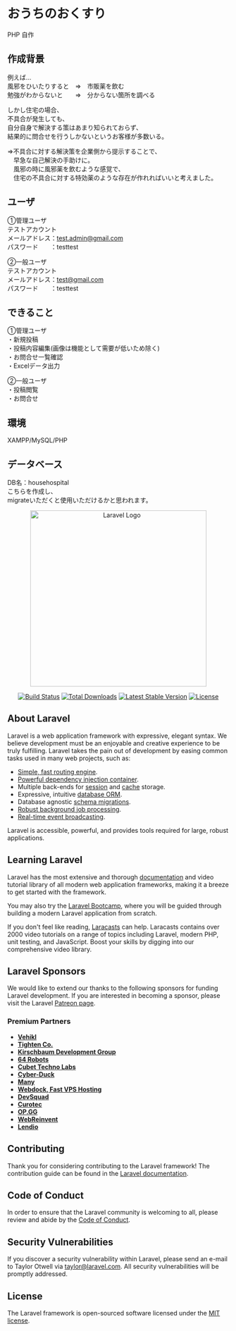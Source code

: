 # おうちのおくすり

PHP 自作

## 作成背景

例えば… <br>
風邪をひいたりすると　⇒　市販薬を飲む <br>
勉強がわからないと　　⇒　分からない箇所を調べる


しかし住宅の場合、<br>
不具合が発生しても、<br>
自分自身で解決する策はあまり知られておらず、<br>
結果的に問合せを行うしかないというお客様が多数いる。<br>

⇒不具合に対する解決策を企業側から提示することで、<br>
　早急な自己解決の手助けに。<br>
　風邪の時に風邪薬を飲むような感覚で、<br>
　住宅の不具合に対する特効薬のような存在が作れればいいと考えました。

 ## ユーザ
 ①管理ユーザ<br>
 テストアカウント<br>
 メールアドレス：test.admin@gmail.com<br>
 パスワード　　：testtest
 
 ②一般ユーザ<br>
 テストアカウント<br>
 メールアドレス：test@gmail.com<br>
 パスワード　　：testtest

 ## できること
 ①管理ユーザ<br>
 ・新規投稿<br>
 ・投稿内容編集(画像は機能として需要が低いため除く)<br>
 ・お問合せ一覧確認<br>
 ・Excelデータ出力

  ②一般ユーザ<br>
  ・投稿閲覧<br>
  ・お問合せ

  ## 環境
  XAMPP/MySQL/PHP

  ## データベース
  DB名：househospital<br>
  こちらを作成し、<br>
  migrateいただくと使用いただけるかと思われます。

  

 





<p align="center"><a href="https://laravel.com" target="_blank"><img src="https://raw.githubusercontent.com/laravel/art/master/logo-lockup/5%20SVG/2%20CMYK/1%20Full%20Color/laravel-logolockup-cmyk-red.svg" width="400" alt="Laravel Logo"></a></p>

<p align="center">
<a href="https://github.com/laravel/framework/actions"><img src="https://github.com/laravel/framework/workflows/tests/badge.svg" alt="Build Status"></a>
<a href="https://packagist.org/packages/laravel/framework"><img src="https://img.shields.io/packagist/dt/laravel/framework" alt="Total Downloads"></a>
<a href="https://packagist.org/packages/laravel/framework"><img src="https://img.shields.io/packagist/v/laravel/framework" alt="Latest Stable Version"></a>
<a href="https://packagist.org/packages/laravel/framework"><img src="https://img.shields.io/packagist/l/laravel/framework" alt="License"></a>
</p>

## About Laravel

Laravel is a web application framework with expressive, elegant syntax. We believe development must be an enjoyable and creative experience to be truly fulfilling. Laravel takes the pain out of development by easing common tasks used in many web projects, such as:

- [Simple, fast routing engine](https://laravel.com/docs/routing).
- [Powerful dependency injection container](https://laravel.com/docs/container).
- Multiple back-ends for [session](https://laravel.com/docs/session) and [cache](https://laravel.com/docs/cache) storage.
- Expressive, intuitive [database ORM](https://laravel.com/docs/eloquent).
- Database agnostic [schema migrations](https://laravel.com/docs/migrations).
- [Robust background job processing](https://laravel.com/docs/queues).
- [Real-time event broadcasting](https://laravel.com/docs/broadcasting).

Laravel is accessible, powerful, and provides tools required for large, robust applications.

## Learning Laravel

Laravel has the most extensive and thorough [documentation](https://laravel.com/docs) and video tutorial library of all modern web application frameworks, making it a breeze to get started with the framework.

You may also try the [Laravel Bootcamp](https://bootcamp.laravel.com), where you will be guided through building a modern Laravel application from scratch.

If you don't feel like reading, [Laracasts](https://laracasts.com) can help. Laracasts contains over 2000 video tutorials on a range of topics including Laravel, modern PHP, unit testing, and JavaScript. Boost your skills by digging into our comprehensive video library.

## Laravel Sponsors

We would like to extend our thanks to the following sponsors for funding Laravel development. If you are interested in becoming a sponsor, please visit the Laravel [Patreon page](https://patreon.com/taylorotwell).

### Premium Partners

- **[Vehikl](https://vehikl.com/)**
- **[Tighten Co.](https://tighten.co)**
- **[Kirschbaum Development Group](https://kirschbaumdevelopment.com)**
- **[64 Robots](https://64robots.com)**
- **[Cubet Techno Labs](https://cubettech.com)**
- **[Cyber-Duck](https://cyber-duck.co.uk)**
- **[Many](https://www.many.co.uk)**
- **[Webdock, Fast VPS Hosting](https://www.webdock.io/en)**
- **[DevSquad](https://devsquad.com)**
- **[Curotec](https://www.curotec.com/services/technologies/laravel/)**
- **[OP.GG](https://op.gg)**
- **[WebReinvent](https://webreinvent.com/?utm_source=laravel&utm_medium=github&utm_campaign=patreon-sponsors)**
- **[Lendio](https://lendio.com)**

## Contributing

Thank you for considering contributing to the Laravel framework! The contribution guide can be found in the [Laravel documentation](https://laravel.com/docs/contributions).

## Code of Conduct

In order to ensure that the Laravel community is welcoming to all, please review and abide by the [Code of Conduct](https://laravel.com/docs/contributions#code-of-conduct).

## Security Vulnerabilities

If you discover a security vulnerability within Laravel, please send an e-mail to Taylor Otwell via [taylor@laravel.com](mailto:taylor@laravel.com). All security vulnerabilities will be promptly addressed.

## License

The Laravel framework is open-sourced software licensed under the [MIT license](https://opensource.org/licenses/MIT).
